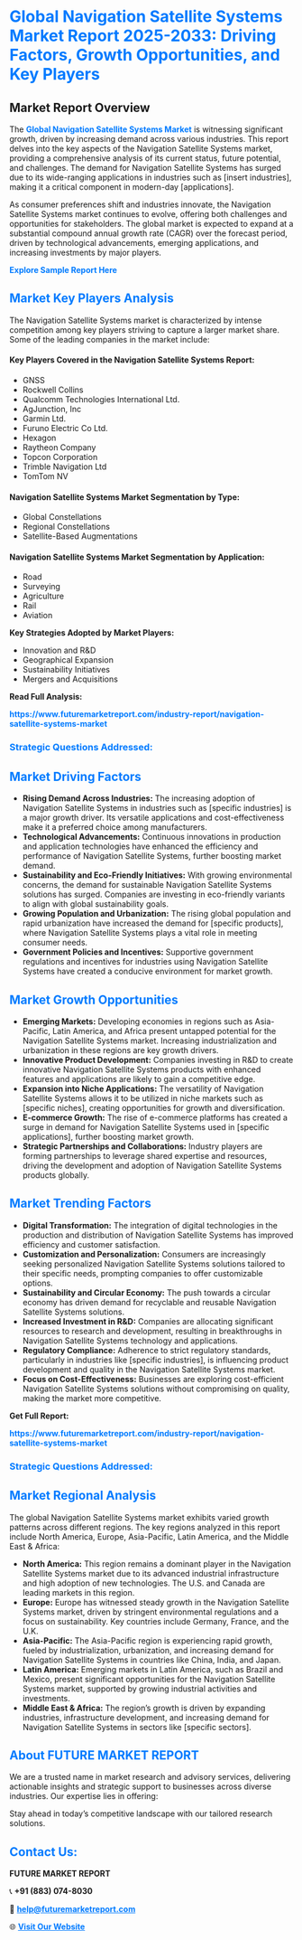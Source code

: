 <h1 style="color: #007BFF;">Global Navigation Satellite Systems Market Report 2025-2033: Driving Factors, Growth Opportunities, and Key Players</h1>

<section id="overview">
<h2>Market Report Overview</h2>
<p>The <a href="https://www.futuremarketreport.com/industry-report/navigation-satellite-systems-market" style="color: #007BFF; text-decoration: none;"><strong>Global Navigation Satellite Systems Market</strong></a> is witnessing significant growth, driven by increasing demand across various industries. This report delves into the key aspects of the Navigation Satellite Systems market, providing a comprehensive analysis of its current status, future potential, and challenges. The demand for Navigation Satellite Systems has surged due to its wide-ranging applications in industries such as [insert industries], making it a critical component in modern-day [applications].</p>
<p>As consumer preferences shift and industries innovate, the Navigation Satellite Systems market continues to evolve, offering both challenges and opportunities for stakeholders. The global market is expected to expand at a substantial compound annual growth rate (CAGR) over the forecast period, driven by technological advancements, emerging applications, and increasing investments by major players.</p>
</section>

<section id="overview">
<p><a href="https://www.futuremarketreport.com/request-sample/reportId=63885" style="color: #007BFF; text-decoration: none;"><strong>Explore Sample Report Here</strong></a></p>
</section>

<section id="key-players">
<h2 style="color: #007BFF;">Market Key Players Analysis</h2>
<p>The Navigation Satellite Systems market is characterized by intense competition among key players striving to capture a larger market share. Some of the leading companies in the market include:</p>
<h4>Key Players Covered in the Navigation Satellite Systems Report:</h4>
<ul><li>GNSS</li><li>Rockwell Collins</li><li>Qualcomm Technologies International Ltd.</li><li>AgJunction, Inc</li><li>Garmin Ltd.</li><li>Furuno Electric Co Ltd.</li><li>Hexagon</li><li>Raytheon Company</li><li>Topcon Corporation</li><li>Trimble Navigation Ltd</li><li>TomTom NV</li></ul>
<h4>Navigation Satellite Systems Market Segmentation by Type:</h4>
<ul><li>Global Constellations</li><li>Regional Constellations</li><li>Satellite-Based Augmentations</li></ul>

<h4>Navigation Satellite Systems Market Segmentation by Application:</h4>
<ul><li>Road</li><li>Surveying</li><li>Agriculture</li><li>Rail</li><li>Aviation</li></ul>
<p><strong>Key Strategies Adopted by Market Players:</strong></p>
<ul>
<li>Innovation and R&D</li>
<li>Geographical Expansion</li>
<li>Sustainability Initiatives</li>
<li>Mergers and Acquisitions</li>
</ul>
</section>

<section>
<p><strong>Read Full Analysis: </strong></p><a href="https://www.futuremarketreport.com/industry-report/navigation-satellite-systems-market" style="color: #007BFF; text-decoration: none;"><strong>https://www.futuremarketreport.com/industry-report/navigation-satellite-systems-market</strong></a>
<h3 style="color: #007BFF;">Strategic Questions Addressed:</h3>
</section>

<section id="driving-factors">
<h2 style="color: #007BFF;">Market Driving Factors</h2>
<ul>
<li><strong>Rising Demand Across Industries:</strong> The increasing adoption of Navigation Satellite Systems in industries such as [specific industries] is a major growth driver. Its versatile applications and cost-effectiveness make it a preferred choice among manufacturers.</li>
<li><strong>Technological Advancements:</strong> Continuous innovations in production and application technologies have enhanced the efficiency and performance of Navigation Satellite Systems, further boosting market demand.</li>
<li><strong>Sustainability and Eco-Friendly Initiatives:</strong> With growing environmental concerns, the demand for sustainable Navigation Satellite Systems solutions has surged. Companies are investing in eco-friendly variants to align with global sustainability goals.</li>
<li><strong>Growing Population and Urbanization:</strong> The rising global population and rapid urbanization have increased the demand for [specific products], where Navigation Satellite Systems plays a vital role in meeting consumer needs.</li>
<li><strong>Government Policies and Incentives:</strong> Supportive government regulations and incentives for industries using Navigation Satellite Systems have created a conducive environment for market growth.</li>
</ul>
</section>

<section id="growth-opportunities">
<h2 style="color: #007BFF;">Market Growth Opportunities</h2>
<ul>
<li><strong>Emerging Markets:</strong> Developing economies in regions such as Asia-Pacific, Latin America, and Africa present untapped potential for the Navigation Satellite Systems market. Increasing industrialization and urbanization in these regions are key growth drivers.</li>
<li><strong>Innovative Product Development:</strong> Companies investing in R&D to create innovative Navigation Satellite Systems products with enhanced features and applications are likely to gain a competitive edge.</li>
<li><strong>Expansion into Niche Applications:</strong> The versatility of Navigation Satellite Systems allows it to be utilized in niche markets such as [specific niches], creating opportunities for growth and diversification.</li>
<li><strong>E-commerce Growth:</strong> The rise of e-commerce platforms has created a surge in demand for Navigation Satellite Systems used in [specific applications], further boosting market growth.</li>
<li><strong>Strategic Partnerships and Collaborations:</strong> Industry players are forming partnerships to leverage shared expertise and resources, driving the development and adoption of Navigation Satellite Systems products globally.</li>
</ul>
</section>

<section id="trending-factors">
<h2 style="color: #007BFF;">Market Trending Factors</h2>
<ul>
<li><strong>Digital Transformation:</strong> The integration of digital technologies in the production and distribution of Navigation Satellite Systems has improved efficiency and customer satisfaction.</li>
<li><strong>Customization and Personalization:</strong> Consumers are increasingly seeking personalized Navigation Satellite Systems solutions tailored to their specific needs, prompting companies to offer customizable options.</li>
<li><strong>Sustainability and Circular Economy:</strong> The push towards a circular economy has driven demand for recyclable and reusable Navigation Satellite Systems solutions.</li>
<li><strong>Increased Investment in R&D:</strong> Companies are allocating significant resources to research and development, resulting in breakthroughs in Navigation Satellite Systems technology and applications.</li>
<li><strong>Regulatory Compliance:</strong> Adherence to strict regulatory standards, particularly in industries like [specific industries], is influencing product development and quality in the Navigation Satellite Systems market.</li>
<li><strong>Focus on Cost-Effectiveness:</strong> Businesses are exploring cost-efficient Navigation Satellite Systems solutions without compromising on quality, making the market more competitive.</li>
</ul>
</section>

<section>
<p><strong>Get Full Report: </strong></p><a href="https://www.futuremarketreport.com/industry-report/navigation-satellite-systems-market" style="color: #007BFF; text-decoration: none;"><strong>https://www.futuremarketreport.com/industry-report/navigation-satellite-systems-market</strong></a>
<h3 style="color: #007BFF;">Strategic Questions Addressed:</h3>
</section>


<section id="regional-analysis">
<h2 style="color: #007BFF;">Market Regional Analysis</h2>
<p>The global Navigation Satellite Systems market exhibits varied growth patterns across different regions. The key regions analyzed in this report include North America, Europe, Asia-Pacific, Latin America, and the Middle East & Africa:</p>
<ul>
<li><strong>North America:</strong> This region remains a dominant player in the Navigation Satellite Systems market due to its advanced industrial infrastructure and high adoption of new technologies. The U.S. and Canada are leading markets in this region.</li>
<li><strong>Europe:</strong> Europe has witnessed steady growth in the Navigation Satellite Systems market, driven by stringent environmental regulations and a focus on sustainability. Key countries include Germany, France, and the U.K.</li>
<li><strong>Asia-Pacific:</strong> The Asia-Pacific region is experiencing rapid growth, fueled by industrialization, urbanization, and increasing demand for Navigation Satellite Systems in countries like China, India, and Japan.</li>
<li><strong>Latin America:</strong> Emerging markets in Latin America, such as Brazil and Mexico, present significant opportunities for the Navigation Satellite Systems market, supported by growing industrial activities and investments.</li>
<li><strong>Middle East & Africa:</strong> The region’s growth is driven by expanding industries, infrastructure development, and increasing demand for Navigation Satellite Systems in sectors like [specific sectors].</li>
</ul>
</section>

<footer>
<h2 style="color: #007BFF;">About FUTURE MARKET REPORT</h2>
<p>We are a trusted name in market research and advisory services, delivering actionable insights and strategic support to businesses across diverse industries. Our expertise lies in offering:</p>

<p>Stay ahead in today’s competitive landscape with our tailored research solutions.</p>

<h2 style="color: #007BFF;">Contact Us:</h2>
<p><strong>FUTURE MARKET REPORT</strong></p>
<p>📞 <strong>+91 (883) 074-8030</strong></p>
<p>📧 <strong><a href="mailto:help@futuremarketreport.com" style="color: #007BFF;">help@futuremarketreport.com</a></strong></p>
<p>🌐 <strong><a href="https://www.futuremarketreport.com/" style="color: #007BFF;">Visit Our Website</a></strong></p>
</footer>